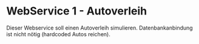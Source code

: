 # WebService 1 - Autoverleih
Dieser Webservice soll einen Autoverleih simulieren. Datenbankanbindung ist nicht nötig (hardcoded Autos reichen).
